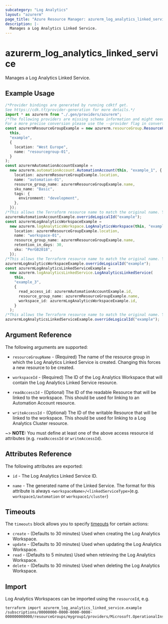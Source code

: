 ```yaml
---
subcategory: "Log Analytics"
layout: "azurerm"
page_title: "Azure Resource Manager: azurerm_log_analytics_linked_service"
description: |-
  Manages a Log Analytics Linked Service.
---
```


# azurerm\_log\_analytics\_linked\_service

Manages a Log Analytics Linked Service.

## Example Usage

```typescript
/*Provider bindings are generated by running cdktf get.
See https://cdk.tf/provider-generation for more details.*/
import * as azurerm from "./.gen/providers/azurerm";
/*The following providers are missing schema information and might need manual adjustments to synthesize correctly: azurerm.
For a more precise conversion please use the --provider flag in convert.*/
const azurermResourceGroupExample = new azurerm.resourceGroup.ResourceGroup(
  this,
  "example",
  {
    location: "West Europe",
    name: "resourcegroup-01",
  }
);
const azurermAutomationAccountExample =
  new azurerm.automationAccount.AutomationAccount(this, "example_1", {
    location: azurermResourceGroupExample.location,
    name: "automation-01",
    resource_group_name: azurermResourceGroupExample.name,
    sku_name: "Basic",
    tags: {
      environment: "development",
    },
  });
/*This allows the Terraform resource name to match the original name. You can remove the call if you don't need them to match.*/
azurermAutomationAccountExample.overrideLogicalId("example");
const azurermLogAnalyticsWorkspaceExample =
  new azurerm.logAnalyticsWorkspace.LogAnalyticsWorkspace(this, "example_2", {
    location: azurermResourceGroupExample.location,
    name: "workspace-01",
    resource_group_name: azurermResourceGroupExample.name,
    retention_in_days: 30,
    sku: "PerGB2018",
  });
/*This allows the Terraform resource name to match the original name. You can remove the call if you don't need them to match.*/
azurermLogAnalyticsWorkspaceExample.overrideLogicalId("example");
const azurermLogAnalyticsLinkedServiceExample =
  new azurerm.logAnalyticsLinkedService.LogAnalyticsLinkedService(
    this,
    "example_3",
    {
      read_access_id: azurermAutomationAccountExample.id,
      resource_group_name: azurermResourceGroupExample.name,
      workspace_id: azurermLogAnalyticsWorkspaceExample.id,
    }
  );
/*This allows the Terraform resource name to match the original name. You can remove the call if you don't need them to match.*/
azurermLogAnalyticsLinkedServiceExample.overrideLogicalId("example");

```

## Argument Reference

The following arguments are supported:

*   `resourceGroupName` - (Required) The name of the resource group in which the Log Analytics Linked Service is created. Changing this forces a new resource to be created.

*   `workspaceId` - (Required) The ID of the Log Analytics Workspace that will contain the Log Analytics Linked Service resource.

*   `readAccessId` - (Optional) The ID of the readable Resource that will be linked to the workspace. This should be used for linking to an Automation Account resource.

*   `writeAccessId` - (Optional) The ID of the writable Resource that will be linked to the workspace. This should be used for linking to a Log Analytics Cluster resource.

\~> **NOTE:** You must define at least one of the above access resource id attributes (e.g. `readAccessId` or `writeAccessId`).

## Attributes Reference

The following attributes are exported:

*   `id` - The Log Analytics Linked Service ID.

*   `name` - The generated name of the Linked Service. The format for this attribute is always `<workspaceName>/<linkedServiceType>`(e.g. `workspace1/automation` or `workspace1/cluster`)

## Timeouts

The `timeouts` block allows you to specify [timeouts](https://www.terraform.io/language/resources/syntax#operation-timeouts) for certain actions:

* `create` - (Defaults to 30 minutes) Used when creating the Log Analytics Workspace.
* `update` - (Defaults to 30 minutes) Used when updating the Log Analytics Workspace.
* `read` - (Defaults to 5 minutes) Used when retrieving the Log Analytics Workspace.
* `delete` - (Defaults to 30 minutes) Used when deleting the Log Analytics Workspace.

## Import

Log Analytics Workspaces can be imported using the `resourceId`, e.g.

```shell
terraform import azurerm_log_analytics_linked_service.example /subscriptions/00000000-0000-0000-0000-000000000000/resourceGroups/mygroup1/providers/Microsoft.OperationalInsights/workspaces/workspace1/linkedServices/Automation
```
